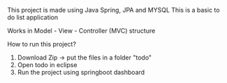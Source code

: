 This project is made using Java Spring, JPA and MYSQL
This is a basic to do list application

Works in Model - View - Controller (MVC) structure

How to run this project?
1. Download Zip -> put the files in a folder "todo"
2. Open todo in eclipse
3. Run the project using springboot dashboard
